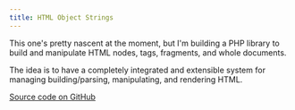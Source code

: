 ```yaml
---
title: HTML Object Strings
---
```


This one's pretty nascent at the moment, but I'm building a PHP library to build and manipulate HTML nodes, tags, fragments, and whole documents.

The idea is to have a completely integrated and extensible system for managing building/parsing, manipulating, and rendering HTML.

[Source code on GitHub](https://github.com/jobyone/html-object-strings)